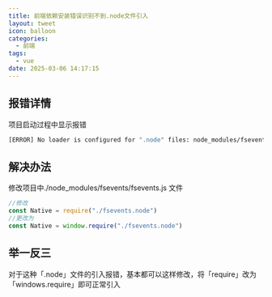 ```yaml
---
title: 前端依赖安装错误识别不到.node文件引入
layout: tweet
icon: balloon
categories:
  - 前端
tags:
  - vue
date: 2025-03-06 14:17:15
---
```

## 报错详情

项目启动过程中显示报错
```bash
[ERROR] No loader is configured for ".node" files: node_modules/fsevents/fsevents.node
```

## 解决办法

修改项目中./node_modules/fsevents/fsevents.js 文件

``` js
//修改
const Native = require("./fsevents.node")
//更改为
const Native = window.require("./fsevents.node")
```

## 举一反三

对于这种「.node」文件的引入报错，基本都可以这样修改，将「require」改为「windows.require」即可正常引入
